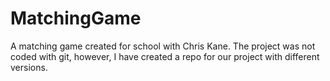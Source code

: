 # MatchingGame
A matching game created for school with Chris Kane. The project was not coded with git, however, I have created a repo for our project with different versions.
